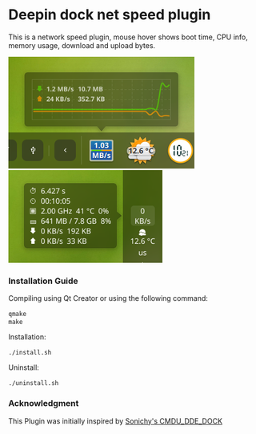Deepin dock net speed plugin
=====================

This is a network speed plugin, mouse hover shows boot time, CPU info, memory usage, download and upload bytes.

![alt](preview.png)
![alt](preview1.png)

### Installation Guide ###
Compiling using Qt Creator or using the following command:
```
qmake
make
```
Installation: 
```
./install.sh
```

Uninstall:
```
./uninstall.sh
```
### Acknowledgment ###
This Plugin was initially inspired by [Sonichy's CMDU_DDE_DOCK](https://github.com/sonichy/CMDU_DDE_DOCK)